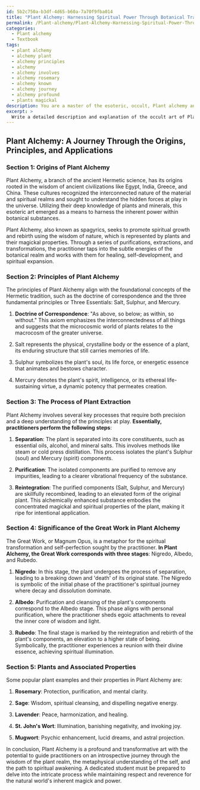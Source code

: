 ```yaml
---
id: 5b2c750a-b3df-4d65-b60a-7a70f9fba014
title: "Plant Alchemy: Harnessing Spiritual Power Through Botanical Transformation"
permalink: /Plant-alchemy/Plant-Alchemy-Harnessing-Spiritual-Power-Through-Botanical-Transformation/
categories:
  - Plant alchemy
  - Textbook
tags:
  - plant alchemy
  - alchemy plant
  - alchemy principles
  - alchemy
  - alchemy involves
  - alchemy rosemary
  - alchemy known
  - alchemy journey
  - alchemy profound
  - plants magickal
description: You are a master of the esoteric, occult, Plant alchemy and education, you have written many textbooks on the subject in ways that provide students with rich and deep understanding of the subject. You are being asked to write textbook-like sections on a topic and you do it with full context, explainability, and reliability in accuracy to the true facts of the topic at hand, in a textbook style that a student would easily be able to learn from, in a rich, engaging, and contextual way. Always include relevant context (such as formulas and history), related concepts, and in a way that someone can gain deep insights from.
excerpt: > 
  Write a detailed description and explanation of the occult art of Plant Alchemy, discussing its origins, principles, and applications in a grimoire-like format for students to gain deep insights and understanding. Include information on the process of plant extraction, purification, and transformation connected with the magickal and spiritual properties of the plants. Also, discuss the significance of each stage of the Great Work (Nigredo, Albedo, and Rubedo) in relation to Plant Alchemy and provide examples of plants and their associated properties that are often used in this practice.
---
```


## Plant Alchemy: A Journey Through the Origins, Principles, and Applications

### Section 1: Origins of Plant Alchemy

Plant Alchemy, a branch of the ancient Hermetic science, has its origins rooted in the wisdom of ancient civilizations like Egypt, India, Greece, and China. These cultures recognized the interconnected nature of the material and spiritual realms and sought to understand the hidden forces at play in the universe. Utilizing their deep knowledge of plants and minerals, this esoteric art emerged as a means to harness the inherent power within botanical substances.

Plant Alchemy, also known as spagyrics, seeks to promote spiritual growth and rebirth using the wisdom of nature, which is represented by plants and their magickal properties. Through a series of purifications, extractions, and transformations, the practitioner taps into the subtle energies of the botanical realm and works with them for healing, self-development, and spiritual expansion.

### Section 2: Principles of Plant Alchemy

The principles of Plant Alchemy align with the foundational concepts of the Hermetic tradition, such as the doctrine of correspondence and the three fundamental principles or Three Essentials: Salt, Sulphur, and Mercury.

1. **Doctrine of Correspondence**: "As above, so below; as within, so without." This axiom emphasizes the interconnectedness of all things and suggests that the microcosmic world of plants relates to the macrocosm of the greater universe.

2. Salt represents the physical, crystalline body or the essence of a plant, its enduring structure that still carries memories of life.

3. Sulphur symbolizes the plant's soul, its life force, or energetic essence that animates and bestows character.

4. Mercury denotes the plant's spirit, intelligence, or its ethereal life-sustaining virtue, a dynamic potency that permeates creation.

### Section 3: The Process of Plant Extraction

Plant Alchemy involves several key processes that require both precision and a deep understanding of the principles at play. **Essentially, practitioners perform the following steps**:

1. **Separation**: The plant is separated into its core constituents, such as essential oils, alcohol, and mineral salts. This involves methods like steam or cold press distillation. This process isolates the plant's Sulphur (soul) and Mercury (spirit) components.

2. **Purification**: The isolated components are purified to remove any impurities, leading to a clearer vibrational frequency of the substance.

3. **Reintegration**: The purified components (Salt, Sulphur, and Mercury) are skillfully recombined, leading to an elevated form of the original plant. This alchemically enhanced substance embodies the concentrated magickal and spiritual properties of the plant, making it ripe for intentional application.

### Section 4: Significance of the Great Work in Plant Alchemy

The Great Work, or Magnum Opus, is a metaphor for the spiritual transformation and self-perfection sought by the practitioner. **In Plant Alchemy, the Great Work corresponds with three stages**: Nigredo, Albedo, and Rubedo.

1. **Nigredo**: In this stage, the plant undergoes the process of separation, leading to a breaking down and 'death' of its original state. The Nigredo is symbolic of the initial phase of the practitioner's spiritual journey where decay and dissolution dominate.

2. **Albedo**: Purification and cleansing of the plant's components correspond to the Albedo stage. This phase aligns with personal purification, where the practitioner sheds egoic attachments to reveal the inner core of wisdom and light.

3. **Rubedo**: The final stage is marked by the reintegration and rebirth of the plant's components, an elevation to a higher state of being. Symbolically, the practitioner experiences a reunion with their divine essence, achieving spiritual illumination.

### Section 5: Plants and Associated Properties

Some popular plant examples and their properties in Plant Alchemy are:

1. **Rosemary**: Protection, purification, and mental clarity.

2. **Sage**: Wisdom, spiritual cleansing, and dispelling negative energy.

3. **Lavender**: Peace, harmonization, and healing.

4. **St. John's Wort**: Illumination, banishing negativity, and invoking joy.

5. **Mugwort**: Psychic enhancement, lucid dreams, and astral projection.

In conclusion, Plant Alchemy is a profound and transformative art with the potential to guide practitioners on an introspective journey through the wisdom of the plant realm, the metaphysical understanding of the self, and the path to spiritual awakening. A dedicated student must be prepared to delve into the intricate process while maintaining respect and reverence for the natural world's inherent magick and power.
